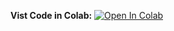 **Vist Code in Colab:**
[![Open In Colab](https://colab.research.google.com/assets/colab-badge.svg)](https://colab.research.google.com/github/Rayliu115/DS_Project_Portfolio/blob/main/MobileGame_%20threshold_ABTest/code/A_B_Testing.ipynb)
